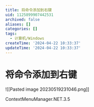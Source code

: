 ```yaml
---
title: 将命令添加到右键
uid: 1125899907442531
archived: false
aliases: []
categories: []
tags:
  - 计算机/Windows
createTime: '2024-04-22 10:33:37'
updateTime: '2024-04-22 10:33:37'
---
```


# 将命令添加到右键

![[Pasted image 20230519231046.png]]

ContextMenuManager.NET.3.5
